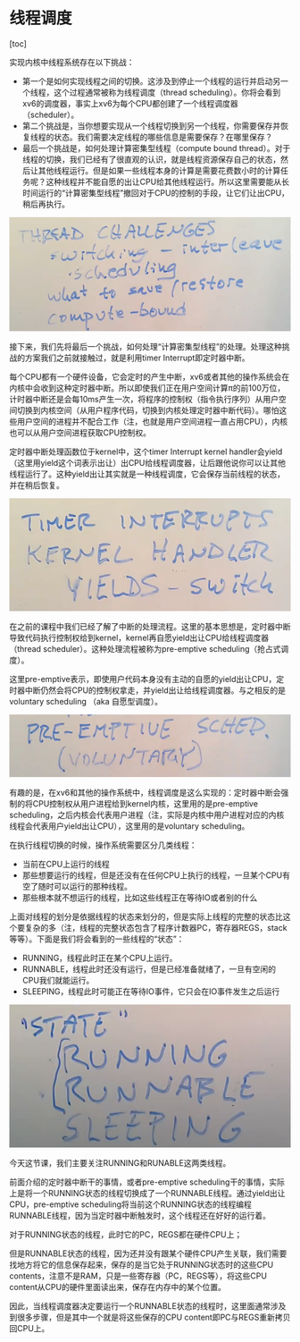 # 线程调度

[toc]

实现内核中线程系统存在以下挑战：

* 第一个是如何实现线程之间的切换。这涉及到停止一个线程的运行并启动另一个线程，这个过程通常被称为线程调度（thread scheduling）。你将会看到xv6的调度器，事实上xv6为每个CPU都创建了一个线程调度器（scheduler）。
* 第二个挑战是，当你想要实现从一个线程切换到另一个线程，你需要保存并恢复线程的状态。我们需要决定线程的哪些信息是需要保存？在哪里保存？
* 最后一个挑战是，如何处理计算密集型线程（compute bound thread）。对于线程的切换，我们已经有了很直观的认识，就是线程资源保存自己的状态，然后让其他线程运行。但是如果一些线程本身的计算是需要花费数小时的计算任务呢？这种线程并不能自愿的出让CPU给其他线程运行。所以这里需要能从长时间运行的“计算密集型线程”撤回对于CPU的控制的手段，让它们让出CPU，稍后再执行。

![img](.assets/image%20(748).png)

接下来，我们先将最后一个挑战，如何处理“计算密集型线程”的处理。处理这种挑战的方案我们之前就接触过，就是利用timer Interrupt即定时器中断。

每个CPU都有一个硬件设备，它会定时的产生中断，xv6或者其他的操作系统会在内核中会收到这种定时器中断。所以即使我们正在用户空间计算π的前100万位，计时器中断还是会每10ms产生一次，将程序的控制权（指令执行序列）从用户空间切换到内核空间（从用户程序代码，切换到内核处理定时器中断代码）。哪怕这些用户空间的进程并不配合工作（注，也就是用户空间进程一直占用CPU），内核也可以从用户空间进程获取CPU控制权。

定时器中断处理函数位于kernel中，这个timer Interrupt kernel handler会yield（这里用yield这个词表示出让）出CPU给线程调度器，让后跟他说你可以让其他线程运行了。这种yield出让其实就是一种线程调度，它会保存当前线程的状态，并在稍后恢复。

![img](.assets/image%20(686).png)

在之前的课程中我们已经了解了中断的处理流程。这里的基本思想是，定时器中断导致代码执行控制权给到kernel，kernel再自愿yield出让CPU给线程调度器（thread scheduler）。这种处理流程被称为pre-emptive scheduling（抢占式调度）。

这里pre-emptive表示，即使用户代码本身没有主动的自愿的yield出让CPU，定时器中断仍然会将CPU的控制权拿走，并yield出让给线程调度器。与之相反的是voluntary scheduling （aka 自愿型调度）。

![img](.assets/image%20(751).png)

有趣的是，在xv6和其他的操作系统中，线程调度是这么实现的：定时器中断会强制的将CPU控制权从用户进程给到kernel内核，这里用的是pre-emptive scheduling，之后内核会代表用户进程（注，实际是内核中用户进程对应的内核线程会代表用户yield出让CPU），这里用的是voluntary scheduling。

在执行线程切换的时候，操作系统需要区分几类线程：

* 当前在CPU上运行的线程
* 那些想要运行的线程，但是还没有在任何CPU上执行的线程，一旦某个CPU有空了随时可以运行的那种线程。
* 那些根本就不想运行的线程，比如这些线程正在等待IO或者别的什么

上面对线程的划分是依据线程的状态来划分的，但是实际上线程的完整的状态比这个要复杂的多（注，线程的完整状态包含了程序计数器PC，寄存器REGS，stack等等）。下面是我们将会看到的一些线程的“状态”：

* RUNNING，线程此时正在某个CPU上运行。
* RUNNABLE，线程此时还没有运行，但是已经准备就绪了，一旦有空闲的CPU我们就能运行。
* SLEEPING，线程此时可能正在等待IO事件，它只会在IO事件发生之后运行

![img](.assets/image%20(784).png)

今天这节课，我们主要关注RUNNING和RUNABLE这两类线程。

前面介绍的定时器中断干的事情，或者pre-emptive scheduling干的事情，实际上是将一个RUNNING状态的线程切换成了一个RUNNABLE线程。通过yield出让CPU，pre-emptive scheduling将当前这个RUNNING状态的线程编程RUNNABLE线程，因为当定时器中断触发时，这个线程还在好好的运行着。

对于RUNNING状态的线程，此时它的PC，REGS都在硬件CPU上；

但是RUNNABLE状态的线程，因为还并没有跟某个硬件CPU产生关联，我们需要找地方将它的信息保存起来，保存的是当它处于RUNNING状态时的这些CPU contents，注意不是RAM，只是一些寄存器（PC，REGS等），将这些CPU content从CPU的硬件里面读出来，保存在内存中的某个位置。

因此，当线程调度器决定要运行一个RUNNABLE状态的线程时，这里面通常涉及到很多步骤，但是其中一个就是将这些保存的CPU content即PC与REGS重新拷贝回CPU上。